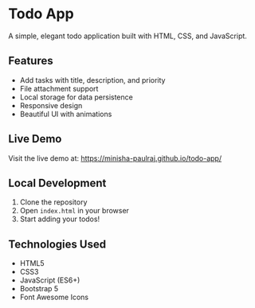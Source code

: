 # Todo App

A simple, elegant todo application built with HTML, CSS, and JavaScript.

## Features

- Add tasks with title, description, and priority
- File attachment support
- Local storage for data persistence
- Responsive design
- Beautiful UI with animations

## Live Demo

Visit the live demo at: https://minisha-paulraj.github.io/todo-app/

## Local Development

1. Clone the repository
2. Open `index.html` in your browser
3. Start adding your todos!

## Technologies Used

- HTML5
- CSS3
- JavaScript (ES6+)
- Bootstrap 5
- Font Awesome Icons
